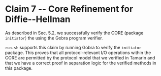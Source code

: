 # Claim 7 -- Core Refinement for Diffie--Hellman
As described in Sec. 5.2, we successfully verify the CORE (package `initiator`) the using the Gobra program verifier.

`run.sh` supports this claim by running Gobra to verify the `initiator` package. This proves that all protocol-relevant I/O operations within the CORE are permitted by the protocol model that we verified in Tamarin and that we have a correct proof in separation logic for the verified methods in this package.
